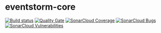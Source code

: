 # eventstorm-core

[![Build status](https://travis-ci.com/eventstorm-projects/eventstorm.svg?branch=master)](https://travis-ci.org/eventstorm-projects/eventstorm)
[![Quality Gate](https://sonarcloud.io/api/project_badges/measure?project=eu.eventstorm%3Aeventstorm&metric=alert_status)](https://sonarcloud.io/dashboard?id=eu.eventstorm%3Aeventstorm)
[![SonarCloud Coverage](https://sonarcloud.io/api/project_badges/measure?project=eu.eventstorm%3Aeventstorm&metric=coverage)](https://sonarcloud.io/component_measures/metric/coverage/list?id=eu.eventstorm%3Aeventstorm)
[![SonarCloud Bugs](https://sonarcloud.io/api/project_badges/measure?project=eu.eventstorm%3Aeventstorm&metric=bugs)](https://sonarcloud.io/component_measures/metric/reliability_rating/list?id=eu.eventstorm%3Aeventstorm)
[![SonarCloud Vulnerabilities](https://sonarcloud.io/api/project_badges/measure?project=eu.eventstorm%3Aeventstorm&metric=vulnerabilities)](https://sonarcloud.io/component_measures/metric/security_rating/list?id=eu.eventstorm%3Aeventstorm)

